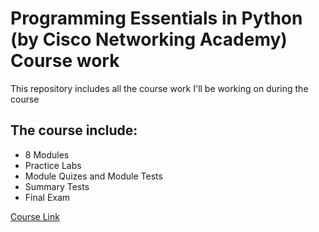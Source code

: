 # Programming Essentials in Python (by Cisco Networking Academy) Course work
This repository includes all the course work I'll be working on during the course

## The course include:
- 8 Modules
- Practice Labs
- Module Quizes and Module Tests
- Summary Tests
- Final Exam

[Course Link](https://www.netacad.com/courses/programming/pcap-programming-essentials-python)
